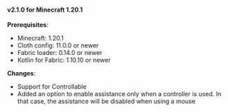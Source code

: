 #### v2.1.0 for Minecraft 1.20.1

**Prerequisites**:
- Minecraft: 1.20.1
- Cloth config: 11.0.0 or newer
- Fabric loader: 0.14.0 or newer
- Kotlin for Fabric: 1.10.10 or newer

**Changes**:
- Support for Controllable
- Added an option to enable assistance only when a controller is used. In that case,
  the assistance will be disabled when using a mouse
